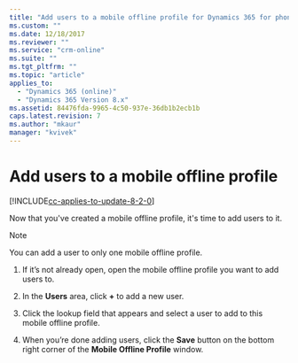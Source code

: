 ```yaml
---
title: "Add users to a mobile offline profile for Dynamics 365 for phones and tablets | MicrosoftDocs"
ms.custom: ""
ms.date: 12/18/2017
ms.reviewer: ""
ms.service: "crm-online"
ms.suite: ""
ms.tgt_pltfrm: ""
ms.topic: "article"
applies_to: 
  - "Dynamics 365 (online)"
  - "Dynamics 365 Version 8.x"
ms.assetid: 84476fda-9965-4c50-937e-36db1b2ecb1b
caps.latest.revision: 7
ms.author: "mkaur"
manager: "kvivek"
---
```

# Add users to a mobile offline profile

[!INCLUDE[cc-applies-to-update-8-2-0](../../../includes/cc_applies_to_update_8_2_0.md)]

Now that you've created a mobile offline profile, it's time to add users to it.  
  
> [!NOTE]
>  You can add a user to only one mobile offline profile.  
  
1.  If it’s not already open, open the mobile offline profile you want to add users to.  
  
2.  In the **Users** area, click **+** to add a new user.  
  
3.  Click the lookup field that appears and select a user to add to this mobile offline profile.  
  
4.  When you’re done adding users, click the **Save** button on the bottom right corner of the **Mobile Offline Profile** window.  
  
